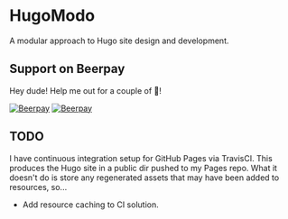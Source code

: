# HugoModo

A modular approach to Hugo site design and development.

## Support on Beerpay
Hey dude! Help me out for a couple of :beers:!

[![Beerpay](https://beerpay.io/hugomodo/hugomodo-docs/badge.svg?style=beer-square)](https://beerpay.io/hugomodo/hugomodo-docs)  [![Beerpay](https://beerpay.io/hugomodo/hugomodo-docs/make-wish.svg?style=flat-square)](https://beerpay.io/hugomodo/hugomodo-docs?focus=wish)

## TODO

I have continuous integration setup for GitHub Pages via TravisCI. This produces the Hugo site in a public dir pushed to my Pages repo. What it doesn't do is store any regenerated assets that may have been added to resources, so...

* Add resource caching to CI solution.
